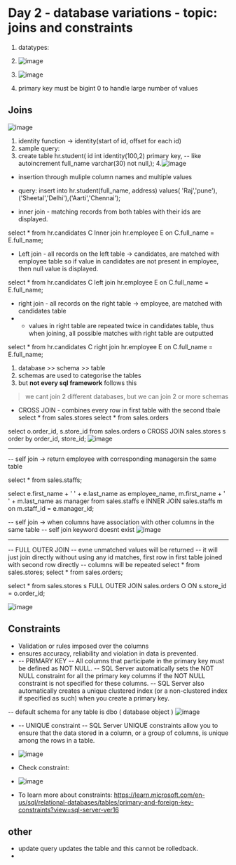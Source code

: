 # Day 2 - database variations - topic: joins and constraints
1. datatypes:
2. ![image](https://github.com/user-attachments/assets/c8a08356-2bb7-45ae-a186-fa09555d6ae5)

3. ![image](https://github.com/user-attachments/assets/9e3478f3-2569-44c9-a0a9-ffbc61a44119)
4. primary key must be bigint 0 to handle large number of values

## Joins
![image](https://github.com/user-attachments/assets/d0c5806e-c9b7-48c0-ac45-89609de14df2)

1. identity function -> identity(start of id, offset for each id)
2. sample query:
3. create table hr.student(
id int identity(100,2) primary key, -- like autoincrement
full_name varchar(30) not null,);
4.![image](https://github.com/user-attachments/assets/6aa321da-a32d-4ee2-81dc-dd092dc8e747)

- insertion through muliple column names and multiple values
- query:
insert into hr.student(full_name, address) values(
'Raj','pune'),('Sheetal','Delhi'),('Aarti','Chennai');

- inner join - matching records from both tables with their ids are displayed.

select * from hr.candidates C 
Inner join hr.employee E on C.full_name = E.full_name;

- Left join - all records on the left table -> candidates, are matched with employee table
 so if value in candidates are not present in employee, then null value is displayed.

select * from hr.candidates C 
left join hr.employee E on C.full_name = E.full_name;

- right join - all records on the right table -> employee, are matched with candidates table
- - values in right table are repeated twice in candidates table, thus when joining, all possible matches with right table are outputted

select * from hr.candidates C 
right join hr.employee E on C.full_name = E.full_name;

1. database >> schema >> table
2. schemas are used to categorise the tables
3. but **not every sql framework** follows this

> we cant join 2 different databases, but we can join 2 or more schemas
- CROSS JOIN - combines every row in first table with the second tbale
select * from sales.stores
select * from sales.orders

select o.order_id, s.store_id from sales.orders o CROSS JOIN sales.stores s order by order_id, store_id;
![image](https://github.com/user-attachments/assets/33064917-3d0a-4cab-8c9c-1e704f6f2500)

------------------------------------------------------------------------------
-- self join -> return employee with corresponding managersin the same table

select * from sales.staffs;

select e.first_name + ' ' + e.last_name as employee_name, m.first_name + ' ' + m.last_name as manager 
from sales.staffs e INNER JOIN sales.staffs m on m.staff_id = e.manager_id;

-- self join -> when columns have association with other columns in the same table
-- self join keyword doesnt exist
![image](https://github.com/user-attachments/assets/4d888483-2fcb-463f-bfd0-051a3df19aa7)

-------------------------------------------------------
-- FULL OUTER JOIN -- evne unmatched values will be returned
-- it will just join directly without using any id matches, first row in first table joined with second row directly
-- columns will be repeated
select * from sales.stores;
select * from sales.orders;

select * from sales.stores s
FULL OUTER JOIN sales.orders O 
ON s.store_id = o.order_id;

![image](https://github.com/user-attachments/assets/63e3ed71-9d46-47aa-8af8-d926b636a79c)

## Constraints

- Validation or rules imposed over the columns
- ensures accuracy, reliability and violation in data is prevented.
- -- PRIMARY KEY
-- All columns that participate in the primary key must be defined as NOT NULL.
-- SQL Server automatically sets the NOT NULL constraint for all the primary key columns if the NOT NULL constraint is not specified for these columns.
-- SQL Server also automatically creates a unique clustered index (or a non-clustered index if specified as such) when you create a primary key.

-- default schema for any table is dbo ( database object )
![image](https://github.com/user-attachments/assets/c90c9627-3979-4401-9ef0-d4372d243b03)

- -- UNIQUE constraint
-- SQL Server UNIQUE constraints allow you to ensure that the data stored in a column, or a group of columns, is unique among the rows in a table.
- ![image](https://github.com/user-attachments/assets/d1c4ec87-1958-4213-afe6-0d4aab334225)

- Check constraint:
- ![image](https://github.com/user-attachments/assets/fcfbc93a-b9fc-499f-b0e0-d3ce1a4203e7)

- To learn more about constraints: https://learn.microsoft.com/en-us/sql/relational-databases/tables/primary-and-foreign-key-constraints?view=sql-server-ver16

## other
- update query updates the table and this cannot be rolledback.
- 
